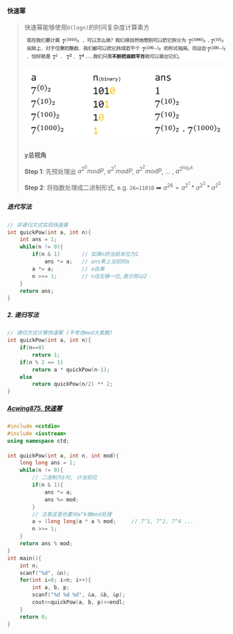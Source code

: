 #### 快速幂
> 快速幂能够使用`O(logn)`的时间复杂度计算乘方
> 
> ![快速幂](/appendix/acwing-%E5%BF%AB%E9%80%9F%E5%B9%82.png)
> 
> ![快速幂](/appendix/acwing-%E5%BF%AB%E9%80%9F%E5%B9%822.png)
> 
> **y总视角**
> 
> **Step 1**: 先预处理出 $a^{2^0} mod P$, $a^{2^1} mod P$, $a^{2^2} mod P$, ... , $a^{2^{\log_2k}}$
> 
> **Step 2**: 将指数处理成二进制形式, e.g. `26=11010` ➡️ $a^{26} = a^{2^1} * a^{2^3} * a^{2^5}$

 ##### 迭代写法
```CPP
// 非递归方式实现快速幂
int quickPow(int a, int n){
    int ans = 1;
    while(n != 0){
        if(n & 1)       // 如果n的当前末位为1
            ans *= a;   // ans乘上当前的a
        a *= a;         // a自乘
        n >>= 1;        // n往右移一位,表示除以2
    }
    return ans;
}
```


##### 2. 递归写法
```CPP
// 递归方式计算快速幂 (不考虑mod大素数)
int quickPow(int a, int n){
    if(n==0)
        return 1;
    if(n % 2 == 1)
        return a * quickPow(n-1);
    else
        return quickPow(n/2) ** 2;
}
```


##### [Acwing875. 快速幂](/acwing/Section%204/4_%E5%BF%AB%E9%80%9F%E5%B9%82.cpp)

```CPP
#include <cstdio>
#include <iostream>
using namespace std;

int quickPow(int a, int n, int mod){
    long long ans = 1;
    while(n != 0){
        // 二进制为1时, 计当前位
        if(n & 1){
            ans *= a;
            ans %= mod;
        }
        // 注意这里也要对a^k做mod处理
        a = (long long)a * a % mod;     // 7^1, 7^2, 7^4 ...
        n >>= 1;
    }
    return ans % mod;
}
int main(){
    int n;
    scanf("%d", &n);
    for(int i=0; i<n; i++){
        int a, b, p;
        scanf("%d %d %d", &a, &b, &p);
        cout<<quickPow(a, b, p)<<endl;
    }
    return 0;
}
```